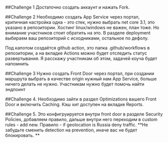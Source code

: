 ##Challenge 1
Достаточно создать аккаунт и нажать Fork.

##Challenge 2
Необходимо создать App Service через портал, критичная настройка одна - это стек, нужно выбрать net core 3.1, это указано в репозитории.
Хостинг linux/windows не важен, план тоже. Но внимание участников стоит обратить на это.
В разделе deployment выбираем ваш репозиторий с исходниками, остальное по дефолу.

Под капотом создаётся github action, это папка .github/workflows в репозитории, а на вкладке Actions можно будет отследить статус развертывания. 
Я расскажу участникам об этом, задачей коуча будет напомнить

##Challenge 3
Нужно создать Front Door через портал, при создании маршрута выбрать в качестве origin нужный нам App Service, больше ничего делать не нужно.
Участникам нужно будет помочь найти эндпоинт

##Challenge 4.
Необходимо зайти в раздел Optimizations вашего Front Door и включить Caching. Кэш хит доступен на вкладке Reports.

##Challenge 5.
Это конфигруируется внутри front door в разделе Security Policies, добавляем правило, дальше внутри него переходим в custom rules - add new. Правило - if geolocation is Russia deny traffic.
**Не забудьте сменить detection на prevention, иначе вас не будет блокировать. **
